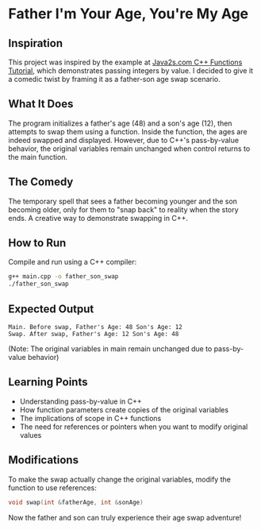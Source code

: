 # Father I'm Your Age, You're My Age

## Inspiration
This project was inspired by the example at [Java2s.com C++ Functions Tutorial](http://www.java2s.com/Tutorial/Cpp/0140__Function/Passingintbyvalue.htm), which demonstrates passing integers by value. I decided to give it a comedic twist by framing it as a father-son age swap scenario.

## What It Does
The program initializes a father's age (48) and a son's age (12), then attempts to swap them using a function. Inside the function, the ages are indeed swapped and displayed. However, due to C++'s pass-by-value behavior, the original variables remain unchanged when control returns to the main function. 

## The Comedy
The temporary spell that sees a father becoming younger and the son becoming older, only for them to "snap back" to reality when the story ends. A creative way to demonstrate swapping in C++.

## How to Run
Compile and run using a C++ compiler:
```bash
g++ main.cpp -o father_son_swap
./father_son_swap
```

## Expected Output
```
Main. Before swap, Father's Age: 48 Son's Age: 12
Swap. After swap, Father's Age: 12 Son's Age: 48
```
(Note: The original variables in main remain unchanged due to pass-by-value behavior)

## Learning Points
- Understanding pass-by-value in C++
- How function parameters create copies of the original variables
- The implications of scope in C++ functions
- The need for references or pointers when you want to modify original values

## Modifications
To make the swap actually change the original variables, modify the function to use references:
```cpp
void swap(int &fatherAge, int &sonAge)
```

Now the father and son can truly experience their age swap adventure!
